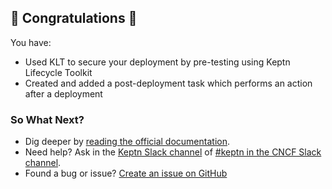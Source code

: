 ## 🎉 Congratulations 🎉
You have:

- Used KLT to secure your deployment by pre-testing using Keptn Lifecycle Toolkit
- Created and added a post-deployment task which performs an action after a deployment

### So What Next?

- Dig deeper by [reading the official documentation](https://lifecycle.keptn.sh).
- Need help? Ask in the [Keptn Slack channel](https://slack.keptn.sh) of [#keptn in the CNCF Slack channel](https://cloud-native.slack.com/archives/C017GAX90GM).
- Found a bug or issue? [Create an issue on GitHub](https://github.com/SuperAayush/KLT-Killercoda/issues/new)